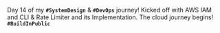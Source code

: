  Day 14 of my **`#SystemDesign`** & **`#DevOps`** journey! Kicked off with AWS IAM and CLI & Rate Limiter and its Implementation. The cloud journey begins! **`#BuildInPublic`**